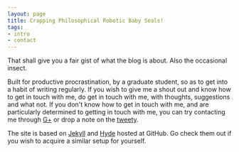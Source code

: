 ```yaml
---
layout: page
title: Crapping Philosophical Robotic Baby Seals!
tags:
- intro
- contact
---
```



That shall give you a fair gist of what the blog is about. Also the occasional insect.

Built for productive procrastination, by a graduate student, so as to get into a habit of writing regularly. If you wish to give me a shout out and know how to get in touch with me, do get in touch with me, with thoughts, suggestions and what not. If you don't know how to get in touch with me, and are particularly determined to getting in touch with me, you can try contacting me through [G+](https://plus.google.com/100909387498133159339/) or drop a note on the [tweety](https://twitter.com/mehtadushy).


The site is based on [Jekyll](http://jekyllrb.com) and [Hyde](http://mdo.github.io/hyde) hosted at GitHub. Go check them out if you wish to acquire a similar setup for yourself.
